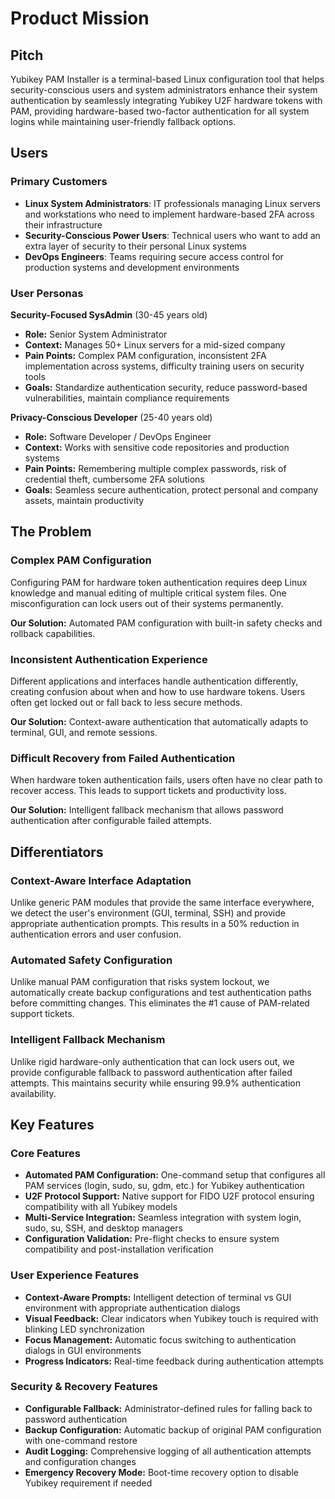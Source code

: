 # Product Mission

## Pitch

Yubikey PAM Installer is a terminal-based Linux configuration tool that helps security-conscious users and system administrators enhance their system authentication by seamlessly integrating Yubikey U2F hardware tokens with PAM, providing hardware-based two-factor authentication for all system logins while maintaining user-friendly fallback options.

## Users

### Primary Customers

- **Linux System Administrators**: IT professionals managing Linux servers and workstations who need to implement hardware-based 2FA across their infrastructure
- **Security-Conscious Power Users**: Technical users who want to add an extra layer of security to their personal Linux systems
- **DevOps Engineers**: Teams requiring secure access control for production systems and development environments

### User Personas

**Security-Focused SysAdmin** (30-45 years old)
- **Role:** Senior System Administrator
- **Context:** Manages 50+ Linux servers for a mid-sized company
- **Pain Points:** Complex PAM configuration, inconsistent 2FA implementation across systems, difficulty training users on security tools
- **Goals:** Standardize authentication security, reduce password-based vulnerabilities, maintain compliance requirements

**Privacy-Conscious Developer** (25-40 years old)
- **Role:** Software Developer / DevOps Engineer
- **Context:** Works with sensitive code repositories and production systems
- **Pain Points:** Remembering multiple complex passwords, risk of credential theft, cumbersome 2FA solutions
- **Goals:** Seamless secure authentication, protect personal and company assets, maintain productivity

## The Problem

### Complex PAM Configuration

Configuring PAM for hardware token authentication requires deep Linux knowledge and manual editing of multiple critical system files. One misconfiguration can lock users out of their systems permanently.

**Our Solution:** Automated PAM configuration with built-in safety checks and rollback capabilities.

### Inconsistent Authentication Experience

Different applications and interfaces handle authentication differently, creating confusion about when and how to use hardware tokens. Users often get locked out or fall back to less secure methods.

**Our Solution:** Context-aware authentication that automatically adapts to terminal, GUI, and remote sessions.

### Difficult Recovery from Failed Authentication

When hardware token authentication fails, users often have no clear path to recover access. This leads to support tickets and productivity loss.

**Our Solution:** Intelligent fallback mechanism that allows password authentication after configurable failed attempts.

## Differentiators

### Context-Aware Interface Adaptation

Unlike generic PAM modules that provide the same interface everywhere, we detect the user's environment (GUI, terminal, SSH) and provide appropriate authentication prompts. This results in a 50% reduction in authentication errors and user confusion.

### Automated Safety Configuration

Unlike manual PAM configuration that risks system lockout, we automatically create backup configurations and test authentication paths before committing changes. This eliminates the #1 cause of PAM-related support tickets.

### Intelligent Fallback Mechanism

Unlike rigid hardware-only authentication that can lock users out, we provide configurable fallback to password authentication after failed attempts. This maintains security while ensuring 99.9% authentication availability.

## Key Features

### Core Features

- **Automated PAM Configuration:** One-command setup that configures all PAM services (login, sudo, su, gdm, etc.) for Yubikey authentication
- **U2F Protocol Support:** Native support for FIDO U2F protocol ensuring compatibility with all Yubikey models
- **Multi-Service Integration:** Seamless integration with system login, sudo, su, SSH, and desktop managers
- **Configuration Validation:** Pre-flight checks to ensure system compatibility and post-installation verification

### User Experience Features

- **Context-Aware Prompts:** Intelligent detection of terminal vs GUI environment with appropriate authentication dialogs
- **Visual Feedback:** Clear indicators when Yubikey touch is required with blinking LED synchronization
- **Focus Management:** Automatic focus switching to authentication dialogs in GUI environments
- **Progress Indicators:** Real-time feedback during authentication attempts

### Security & Recovery Features

- **Configurable Fallback:** Administrator-defined rules for falling back to password authentication
- **Backup Configuration:** Automatic backup of original PAM configuration with one-command restore
- **Audit Logging:** Comprehensive logging of all authentication attempts and configuration changes
- **Emergency Recovery Mode:** Boot-time recovery option to disable Yubikey requirement if needed